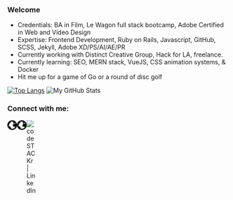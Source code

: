 ### Welcome

- Credentials: BA in Film, Le Wagon full stack bootcamp, Adobe Certified in Web and Video Design
- Expertise: Frontend Development, Ruby on Rails, Javascript, GitHub, SCSS, Jekyll, Adobe XD/PS/AI/AE/PR
- Currently working with Distinct Creative Group, Hack for LA, freelance.
- Currently learning: SEO, MERN stack, VueJS, CSS animation systems, & Docker
- Hit me up for a game of Go or a round of disc golf

[![Top Langs](https://github-readme-stats.vercel.app/api/top-langs?username=mcspach&theme=tokyonight)](https://github.com/anuraghazra/github-readme-stats)
![My GitHub Stats](https://github-readme-stats.vercel.app/api?username=mcspach&theme=tokyonight&hide=stars&show_icons=true)


### Connect with me:
[<img align="left" alt="codeSTACKr.com" width="22px" src="https://raw.githubusercontent.com/iconic/open-iconic/master/svg/globe.svg" />][website]
[<img align="left" alt="codeSTACKr.com" width="22px" src="https://raw.githubusercontent.com/iconic/open-iconic/master/svg/globe.svg" />][agency]
[<img align="left" alt="codeSTACKr | LinkedIn" width="22px" src="https://cdn.jsdelivr.net/npm/simple-icons@v3/icons/linkedin.svg" />][linkedin]
<br />
<!-- Optional if you have blogs -->
<!-- ## Latest blog posts: -->
<!-- BLOG-POST-LIST:START -->
<!-- BLOG-POST-LIST:END -->
<!-- This section you create this variables that are used above -->

[website]: https://www.matthewspach.com/
[agency]: https://www.distinctcreativegroup.com/
[linkedin]: https://www.linkedin.com/in/matthewspach/

